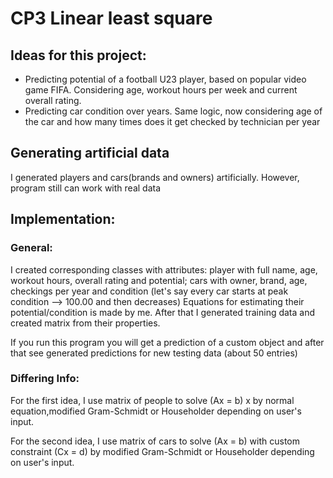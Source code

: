 # CP3 Linear least square
 
## Ideas for this project:
* Predicting potential of a football U23 player, based on popular video game FIFA. Considering age, workout hours per week and current overall rating.
* Predicting car condition over years. Same logic, now considering age of the car and how many times does it get checked by technician per year

## Generating artificial data
 I generated players and cars(brands and owners) artificially.
 However, program still can work with real data

## Implementation:

### General:
  I created corresponding classes with attributes: 
    player with full name, age, workout hours, overall rating and potential; 
    cars with owner, brand, age, checkings per year and condition (let's say every car starts at peak condition --> 100.00 and then decreases)
  Equations for estimating their potential/condition is made by me.
  After that I generated training data and created matrix from their properties.
  
  If you run this program you will get a prediction of a custom object and after that see generated predictions for new testing data (about 50 entries)
    

### Differing Info:
 For the first idea, I use matrix of people to solve (Ax = b) x by normal equation,modified Gram-Schmidt or Householder depending on user's input.
 
 For the second idea, I use matrix of cars to solve (Ax = b) with custom constraint (Cx = d) by modified Gram-Schmidt or Householder depending on user's input.

